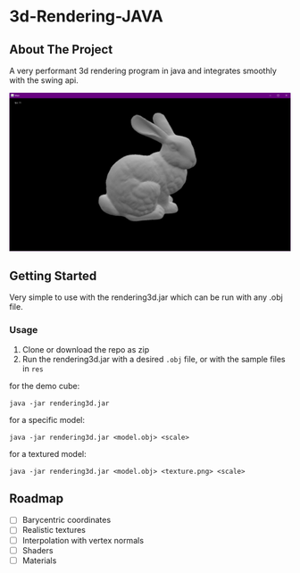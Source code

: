 # 3d-Rendering-JAVA



<div id="top"></div>

<!-- ABOUT THE PROJECT -->
## About The Project

A very performant 3d rendering program in java and integrates smoothly with the swing api.    

![alt text](res/unknown.webp)

<!-- GETTING STARTED -->
## Getting Started

Very simple to use with the rendering3d.jar which can be run with any .obj file. 

### Usage

1. Clone or download the repo as zip
3. Run the rendering3d.jar with a desired `.obj` file, or with the sample files in `res` 

  for the demo cube: 
   ```
   java -jar rendering3d.jar
   ```
  for a specific model:
   ```
   java -jar rendering3d.jar <model.obj> <scale>
   ```
  for a textured model: 
   ```
   java -jar rendering3d.jar <model.obj> <texture.png> <scale>
   ```
    

<!-- ROADMAP -->
## Roadmap

- [ ] Barycentric coordinates
- [ ] Realistic textures
- [ ] Interpolation with vertex normals 
- [ ] Shaders 
- [ ] Materials 
